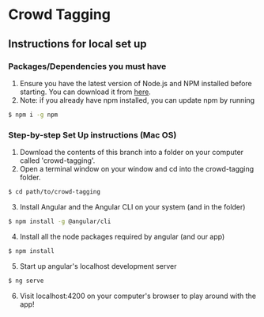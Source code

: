 # Crowd Tagging

## Instructions for local set up

### Packages/Dependencies you must have
1. Ensure you have the latest version of Node.js and NPM installed before starting. You can download it from [here](https://nodejs.org/en/).
2. Note: if you already have npm installed, you can update npm by running
```bash
$ npm i -g npm
```

### Step-by-step Set Up instructions (Mac OS)
1. Download the contents of this branch into a folder on your computer called 'crowd-tagging'.
2. Open a terminal window on your window and cd into the crowd-tagging folder.
```bash
$ cd path/to/crowd-tagging
```
3. Install Angular and the Angular CLI on your system (and in the folder)
```bash
$ npm install -g @angular/cli
```
4. Install all the node packages required by angular (and our app)
```bash
$ npm install
```
5. Start up angular's localhost development server
```bash
$ ng serve
```
6. Visit localhost:4200 on your computer's browser to play around with the app!

